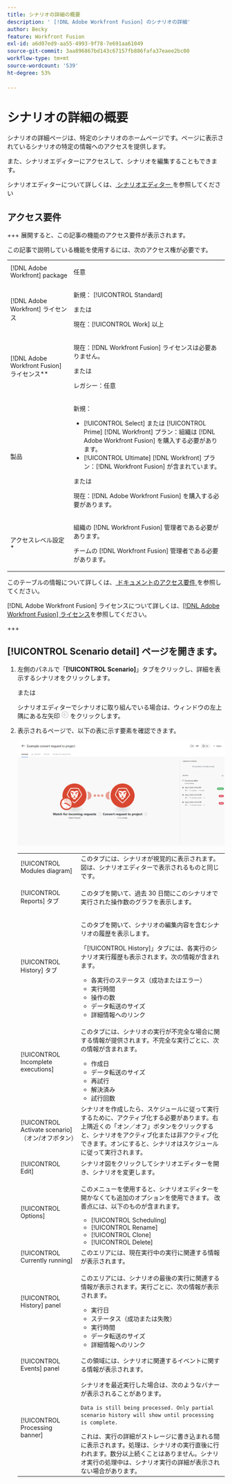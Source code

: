 ```yaml
---
title: シナリオの詳細の概要
description: ' [!DNL Adobe Workfront Fusion] のシナリオの詳細'
author: Becky
feature: Workfront Fusion
exl-id: a6d07ed9-aa55-4993-9f78-7e691aa61049
source-git-commit: 3aa896867bd143c67157fb886fafa37eaee2bc00
workflow-type: tm+mt
source-wordcount: '539'
ht-degree: 53%

---
```


# シナリオの詳細の概要

シナリオの詳細ページは、特定のシナリオのホームページです。ページに表示されているシナリオの特定の情報へのアクセスを提供します。

また、シナリオエディターにアクセスして、シナリオを編集することもできます。

シナリオエディターについて詳しくは、[ シナリオエディター ](/help/workfront-fusion/get-started-with-fusion/navigate-fusion/scenario-editor.md) を参照してください

## アクセス要件

+++ 展開すると、この記事の機能のアクセス要件が表示されます。

この記事で説明している機能を使用するには、次のアクセス権が必要です。

<table style="table-layout:auto">
 <col> 
 <col> 
 <tbody> 
  <tr> 
   <td role="rowheader">[!DNL Adobe Workfront] package</td> 
   <td> <p>任意</p> </td> 
  </tr> 
  <tr data-mc-conditions=""> 
   <td role="rowheader">[!DNL Adobe Workfront] ライセンス</td> 
   <td> <p>新規： [!UICONTROL Standard]</p><p>または</p><p>現在：[!UICONTROL Work] 以上</p> </td> 
  </tr> 
  <tr> 
   <td role="rowheader">[!DNL Adobe Workfront Fusion] ライセンス**</td> 
   <td>
   <p>現在：[!DNL Workfront Fusion] ライセンスは必要ありません。</p>
   <p>または</p>
   <p>レガシー：任意 </p>
   </td> 
  </tr> 
  <tr> 
   <td role="rowheader">製品</td> 
   <td>
   <p>新規：</p> <ul><li>[!UICONTROL Select] または [!UICONTROL Prime] [!DNL Workfront] プラン：組織は [!DNL Adobe Workfront Fusion] を購入する必要があります。</li><li>[!UICONTROL Ultimate] [!DNL Workfront] プラン：[!DNL Workfront Fusion] が含まれています。</li></ul>
   <p>または</p>
   <p>現在：[!DNL Adobe Workfront Fusion] を購入する必要があります。</p>
   </td> 
  </tr>
  <tr data-mc-conditions=""> 
   <td role="rowheader">アクセスレベル設定*</td> 
   <td> 
     <p>組織の [!DNL Workfront Fusion] 管理者である必要があります。</p>
     <p>チームの [!DNL Workfront Fusion] 管理者である必要があります。</p>
   </td> 
  </tr> 
   </td> 
  </tr> 
 </tbody> 
</table>

このテーブルの情報について詳しくは、[ ドキュメントのアクセス要件 ](/help/workfront-fusion/references/licenses-and-roles/access-level-requirements-in-documentation.md) を参照してください。

[!DNL Adobe Workfront Fusion] ライセンスについて詳しくは、[[!DNL Adobe Workfront Fusion] ライセンス](/help/workfront-fusion/set-up-and-manage-workfront-fusion/licensing-operations-overview/license-automation-vs-integration.md)を参照してください。

+++

## [!UICONTROL Scenario detail] ページを開きます。

1. 左側のパネルで「**[!UICONTROL Scenario]**」タブをクリックし、詳細を表示するシナリオをクリックします。

   または

   シナリオエディターでシナリオに取り組んでいる場合は、ウィンドウの左上隅にある左矢印 ![ 編集を終了 ](assets/exit-editing-arrow.png) をクリックします。

1. 表示されるページで、以下の表に示す要素を確認できます。

   ![ シナリオの詳細 ](assets/scenario-detail-350x207.png)

   <table style="table-layout:auto"> 
    <col> 
    <col> 
    <tbody> 
     <tr> 
      <td role="rowheader">[!UICONTROL Modules diagram] </td> 
      <td>このタブには、シナリオが視覚的に表示されます。図は、シナリオエディターで表示されるものと同じです。</td> 
     </tr> 
     <tr> 
      <td role="rowheader">[!UICONTROL Reports] タブ </td> 
      <td> <p>このタブを開いて、過去 30 日間にこのシナリオで実行された操作数のグラフを表示します。</p>  </td> 
     </tr> 
     <tr> 
      <td role="rowheader">[!UICONTROL History] タブ </td> 
      <td> <p>このタブを開いて、シナリオの編集内容を含むシナリオの履歴を表示します。 </p> <p>「[!UICONTROL History]」タブには、各実行のシナリオ実行履歴も表示されます。次の情報が含まれます。</p> 
       <ul> 
        <li>各実行のステータス（成功またはエラー）</li> 
        <li>実行時間</li> 
        <li>操作の数</li> 
        <li>データ転送のサイズ</li> 
        <li>詳細情報へのリンク</li> 
       </ul> </td> 
     </tr> 
     <tr> 
      <td role="rowheader">[!UICONTROL Incomplete executions]</td> 
      <td> <p>このタブには、シナリオの実行が不完全な場合に関する情報が提供されます。不完全な実行ごとに、次の情報が含まれます。</p> 
       <ul> 
        <li>作成日</li> 
        <li>データ転送のサイズ</li> 
        <li>再試行</li> 
        <li>解決済み</li> 
        <li>試行回数</li> 
       </ul> </td> 
     </tr> 
     <tr> 
      <td role="rowheader">[!UICONTROL Activate scenario] （オン/オフボタン）</td> 
      <td>シナリオを作成したら、スケジュールに従って実行するために、アクティブ化する必要があります。右上隅近くの「オン／オフ」ボタンをクリックすると、シナリオをアクティブ化または非アクティブ化できます。オンにすると、シナリオはスケジュールに従って実行されます。</td> 
     </tr> 
     <tr> 
      <td role="rowheader">[!UICONTROL Edit]</td> 
      <td>シナリオ図をクリックしてシナリオエディターを開き、シナリオを変更します。</td> 
     </tr> 
     <tr> 
      <td role="rowheader">[!UICONTROL Options]</td> 
      <td> <p>このメニューを使用すると、シナリオエディターを開かなくても追加のオプションを使用できます。 改善点には、以下のものが含まれます。</p> 
       <ul> 
        <li>[!UICONTROL Scheduling]</li> 
        <li>[!UICONTROL Rename]</li> 
        <li>[!UICONTROL Clone]</li> 
        <li>[!UICONTROL Delete]</li> 
       </ul> </td> 
     </tr> 
     <tr> 
      <td role="rowheader">[!UICONTROL Currently running]</td> 
      <td>このエリアには、現在実行中の実行に関連する情報が表示されます。</td> 
     </tr> 
     <tr> 
      <td role="rowheader"> <p>[!UICONTROL History] panel</p> <p> </p> </td> 
      <td> <p>このエリアには、シナリオの最後の実行に関連する情報が表示されます。実行ごとに、次の情報が表示されます。</p> 
       <ul> 
        <li>実行日</li> 
        <li>ステータス（成功または失敗）</li> 
        <li>実行時間</li> 
        <li>データ転送のサイズ</li> 
        <li>詳細情報へのリンク</li> 
       </ul> </td> 
     </tr> 
         <tr> 
      <td role="rowheader"> <p>[!UICONTROL Events] panel</p>  </td> 
      <td>この領域には、シナリオに関連するイベントに関する情報が表示されます。  </td> 
     </tr> 
     <tr> 
      <td role="rowheader"> <p>[!UICONTROL Processing banner]</p>  </td>

   <td>シナリオを最近実行した場合は、次のようなバナーが表示されることがあります。<p><code>Data is still being processed. Only partial scenario history will show until processing is complete.</code></p>これは、実行の詳細がストレージに書き込まれる間に表示されます。処理は、シナリオの実行直後に行われます。数分以上続くことはありません。シナリオ実行の処理中は、シナリオ実行の詳細が表示されない場合があります。</td> 
     </tr> 
    </tbody> 
   </table>
